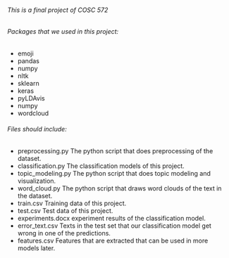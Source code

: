 ###### This is a final project of COSC 572

###### Packages that we used in this project:
- emoji
- pandas
- numpy
- nltk       
- sklearn
- keras
- pyLDAvis
- numpy
- wordcloud

###### Files should include:
- preprocessing.py     The python script that does preprocessing of the dataset.
- classification.py    The classification models of this project.
- topic_modeling.py    The python script that does topic modeling and visualization.
- word_cloud.py        The python script that draws word clouds of the text in the dataset.
- train.csv            Training data of this project.
- test.csv             Test data of this project.
- experiments.docx     experiment results of the classification model.
- error_text.csv       Texts in the test set that our classification model get wrong in one of the predictions.
- features.csv         Features that are extracted that can be used in more models later.
